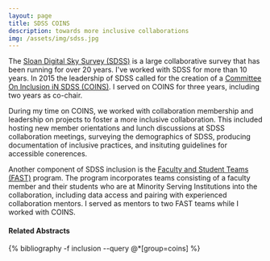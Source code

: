 ```yaml
---
layout: page
title: SDSS COINS
description: towards more inclusive collaborations
img: /assets/img/sdss.jpg
---
```


The [Sloan Digital Sky Survey (SDSS)](https://www.sdss.org/) is a large collaborative survey that has been running for over 20 years. I've worked with SDSS for more than 10 years. In 2015 the leadership of SDSS called for the creation of a [Committee On Inclusion iN SDSS (COINS)](https://www.sdss.org/collaboration/coins/). I served on COINS for three years, including two years as co-chair.

During my time on COINS, we worked with collaboration membership and leadership on projects to foster a more inclusive collaboration. This included hosting new member orientations and lunch discussions at SDSS collaboration meetings, surveying the demographics of SDSS, producing documentation of inclusive practices, and insituting guidelines for accessible conerences. 

Another component of SDSS inclusion is the [Faculty and Student Teams (FAST)](https://www.sdss.org/education/faculty-and-student-team-fast-initiative/) program. The program incorporates teams consisting of a faculty member and their students who are at Minority Serving Institutions into the collaboration, including data access and pairing with experienced collaboration mentors. I served as mentors to two FAST teams while I worked with COINS. 

#### Related Abstracts

{% bibliography -f inclusion --query @*[group=coins] %}